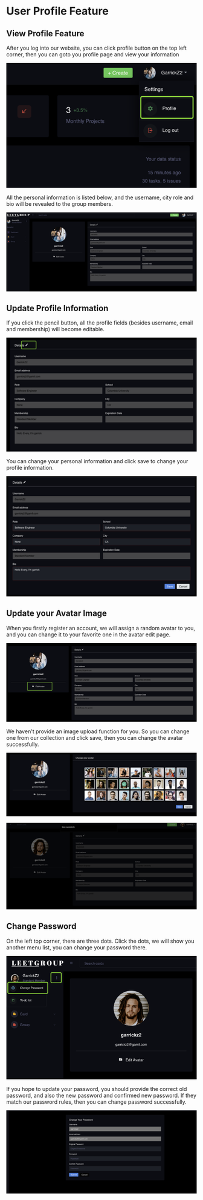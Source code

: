 # User Profile Feature

## View Profile Feature

After you log into our website, you can click profile button on the top left corner, then you can goto you profile page and view your information

![image-20221116181407117](profile_feature.assets/image-20221116181407117.png)

All the personal information is listed below, and the username, city role and bio will be revealed to the group members.

![image-20221116181458841](profile_feature.assets/image-20221116181458841.png)



## Update Profile Information

If you click the pencil button, all the profile fields (besides username, email and membership) will become editable.

![image-20221116181627803](profile_feature.assets/image-20221116181627803.png)

You can change your personal information and click save to change your profile information.

![image-20221116181727597](profile_feature.assets/image-20221116181727597.png)



## Update your Avatar Image

When you firstly register an account, we will assign a random avatar to you, and you can change it to your favorite one in the avatar edit page.

![image-20221116181856980](profile_feature.assets/image-20221116181856980.png)

We haven't provide an image upload function for you. So you can change one from our collection and click save, then you can change the avatar successfully.

![image-20221116182014884](profile_feature.assets/image-20221116182014884.png)

![image-20221116182104836](profile_feature.assets/image-20221116182104836.png)

## Change Password

On the left top corner, there are three dots. Click the dots, we will show you another menu list, you can change your password there.

![image-20221116182139249](profile_feature.assets/image-20221116182139249.png)

If you hope to update your password, you should provide the correct old password, and also the new password and confirmed new password. If they match our password rules, then you can change password successfully.

![image-20221116182222419](profile_feature.assets/image-20221116182222419.png)



